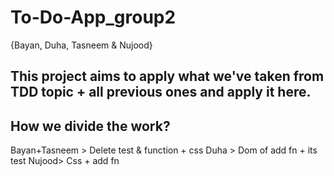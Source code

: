 # To-Do-App_group2
{Bayan, Duha, Tasneem & Nujood}


This project aims to apply what we've taken from TDD topic + all previous ones and apply it here.
-------
How we divide the work? 
-
Bayan+Tasneem > Delete test & function + css
Duha > Dom of add fn + its test 
Nujood> Css + add fn 




